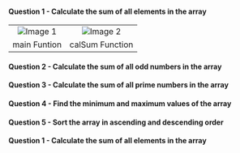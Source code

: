 #### Question 1 - Calculate the sum of all elements in the array
<table>
  <tr>
    <td style="text-align: center;">
      <img src="https://github.com/user-attachments/assets/7a5efb3e-fa12-416b-8d06-a272ccc8748f" alt="Image 1">
    </td>
    <td style="text-align: center;">
      <img src="https://github.com/user-attachments/assets/d6146b88-6043-4375-b733-d46ce31d031a" alt="Image 2">
    </td>
  </tr>
  <tr>
    <td >
      <figcaption> main Funtion </figcaption>
    </td>
    <td>
      <figcaption> calSum Function </figcaption>
    </td>
  </tr>
</table>




#### Question 2 - Calculate the sum of all odd numbers in the array
#### Question 3 - Calculate the sum of all prime numbers in the array
#### Question 4 - Find the minimum and maximum values of the array
#### Question 5 - Sort the array in ascending and descending order
#### Question 1 - Calculate the sum of all elements in the array


